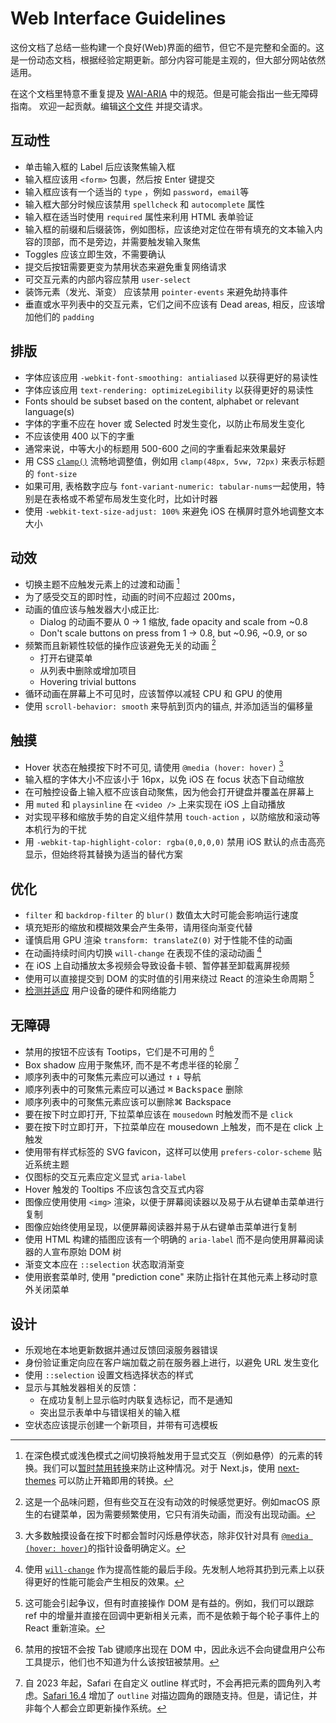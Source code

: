 # Web Interface Guidelines

这份文档了总结一些构建一个良好(Web)界面的细节，但它不是完整和全面的。这是一份动态文档，根据经验定期更新。部分内容可能是主观的，但大部分网站依然适用。

在这个文档里特意不重复提及 [WAI-ARIA](https://www.w3.org/TR/wai-aria-1.1/) 中的规范。但是可能会指出一些无障碍指南。 欢迎一起贡献。编辑[这个文件](https://github.com/raunofreiberg/interfaces/blob/main/README.md) 并提交请求。

## 互动性

- 单击输入框的 Label 后应该聚焦输入框
- 输入框应该用 `<form>` 包裹，然后按 Enter 键提交
- 输入框应该有一个适当的 `type` ，例如 `password`，`email`等
- 输入框大部分时候应该禁用 `spellcheck` 和 `autocomplete` 属性
- 输入框在适当时使用 `required` 属性来利用 HTML 表单验证
- 输入框的前缀和后缀装饰，例如图标，应该绝对定位在带有填充的文本输入内容的顶部，而不是旁边，并需要触发输入聚焦
- Toggles 应该立即生效，不需要确认
- 提交后按钮需要更变为禁用状态来避免重复网络请求
- 可交互元素的内部内容应禁用 `user-select` 
- 装饰元素（发光、渐变） 应该禁用 `pointer-events` 来避免劫持事件
- 垂直或水平列表中的交互元素，它们之间不应该有 Dead areas, 相反，应该增加他们的 `padding`

## 排版

- 字体应该应用 `-webkit-font-smoothing: antialiased` 以获得更好的易读性
- 字体应该应用 `text-rendering: optimizeLegibility` 以获得更好的易读性
- Fonts should be subset based on the content, alphabet or relevant language(s)
- 字体的字重不应在 hover 或 Selected 时发生变化，以防止布局发生变化
- 不应该使用 400 以下的字重
- 通常来说，中等大小的标题用 500-600 之间的字重看起来效果最好
- 用 CSS [`clamp()`](https://developer.mozilla.org/en-US/docs/Web/CSS/clamp) 流畅地调整值，例如用 `clamp(48px, 5vw, 72px)` 来表示标题的 `font-size` 
- 如果可用, 表格数字应与 `font-variant-numeric: tabular-nums`一起使用，特别是在表格或不希望布局发生变化时，比如计时器
- 使用 `-webkit-text-size-adjust: 100%` 来避免 iOS 在横屏时意外地调整文本大小


## 动效

- 切换主题不应触发元素上的过渡和动画 [^1]
- 为了感受交互的即时性，动画的时间不应超过 200ms，
- 动画的值应该与触发器大小成正比:
  -  Dialog 的动画不要从 0 → 1 缩放, fade opacity and scale from ~0.8
  - Don't scale buttons on press from 1 → 0.8, but ~0.96, ~0.9, or so
- 频繁而且新颖性较低的操作应该避免无关的动画 [^2]
  - 打开右键菜单
  - 从列表中删除或增加项目
  - Hovering trivial buttons
- 循环动画在屏幕上不可见时，应该暂停以减轻 CPU 和 GPU 的使用
- 使用 `scroll-behavior: smooth` 来导航到页内的锚点, 并添加适当的偏移量

## 触摸

- Hover 状态在触摸按下时不可见, 请使用 `@media (hover: hover)` [^3]
- 输入框的字体大小不应该小于 16px，以免 iOS 在 focus 状态下自动缩放
- 在可触控设备上输入框不应该自动聚焦，因为他会打开键盘并覆盖在屏幕上
- 用 `muted` 和 `playsinline` 在 `<video />` 上来实现在 iOS 上自动播放
- 对实现平移和缩放手势的自定义组件禁用 `touch-action` ，以防缩放和滚动等本机行为的干扰
- 用 `-webkit-tap-highlight-color: rgba(0,0,0,0)` 禁用 iOS 默认的点击高亮显示，但始终将其替换为适当的替代方案

## 优化

- `filter` 和 `backdrop-filter` 的 `blur()` 数值太大时可能会影响运行速度
- 填充矩形的缩放和模糊效果会产生条带，请用径向渐变代替
- 谨慎启用 GPU 渲染 `transform: translateZ(0)` 对于性能不佳的动画
- 在动画持续时间内切换 `will-change` 在表现不佳的滚动动画 [^4]
- 在 iOS 上自动播放太多视频会导致设备卡顿、暂停甚至卸载离屏视频
- 使用可以直接提交到 DOM 的实时值的引用来绕过 React 的渲染生命周期 [^5]
- [检测并适应](https://github.com/GoogleChromeLabs/react-adaptive-hooks) 用户设备的硬件和网络能力

## 无障碍

- 禁用的按钮不应该有 Tootips，它们是不可用的 [^6]
- Box shadow 应用于聚焦环, 而不是不考虑半径的轮廓 [^7]
- 顺序列表中的可聚焦元素应可以通过 <kbd>↑</kbd> <kbd>↓</kbd> 导航
- 顺序列表中的可聚焦元素应可以通过 <kbd>⌘</kbd> <kbd>Backspace</kbd> 删除
- 顺序列表中的可聚焦元素应该可以删除⌘ Backspace
- 要在按下时立即打开, 下拉菜单应该在 `mousedown` 时触发而不是 `click`
- 要在按下时立即打开，下拉菜单应在 mousedown 上触发，而不是在 click 上触发
- 使用带有样式标签的 SVG favicon，这样可以使用 `prefers-color-scheme` 贴近系统主题
- 仅图标的交互元素应定义显式 `aria-label`
- Hover 触发的 Tooltips 不应该包含交互式内容
- 图像应使用使用 `<img>` 渲染，以便于屏幕阅读器以及易于从右键单击菜单进行复制
- 图像应始终使用呈现，以便屏幕阅读器并易于从右键单击菜单进行复制
- 使用 HTML 构建的插图应该有一个明确的 `aria-label` 而不是向使用屏幕阅读器的人宣布原始 DOM 树
- 渐变文本应在 `::selection` 状态取消渐变
- 使用嵌套菜单时, 使用 "prediction cone" 来防止指针在其他元素上移动时意外关闭菜单

## 设计

- 乐观地在本地更新数据并通过反馈回滚服务器错误
- 身份验证重定向应在客户端加载之前在服务器上进行，以避免 URL 发生变化
- 使用 `::selection` 设置文档选择状态的样式
- 显示与其触发器相关的反馈：
  - 在成功复制上显示临时内联复选标记，而不是通知
  - 突出显示表单中与错误相关的输入框
- 空状态应该提示创建一个新项目，并带有可选模板

[^1]: 在深色模式或浅色模式之间切换将触发用于显式交互（例如悬停）的元素的转换。我们可以[暂时禁用转换](https://paco.me/writing/disable-theme-transitions)来防止这种情况。对于 Next.js，使用 [next-themes](https://github.com/pacocoursey/next-themes) 可以防止开箱即用的转换。
[^2]: 这是一个品味问题，但有些交互在没有动效的时候感觉更好。例如macOS 原生的右键菜单，因为需要频繁使用，它只有消失动画，而没有出现动画。
[^3]: 大多数触摸设备在按下时都会暂时闪烁悬停状态，除非仅针对具有 [`@media (hover: hover)`](https://developer.mozilla.org/en-US/docs/Web/CSS/@media/hover)的指针设备明确定义。
[^4]: 使用 [`will-change`](https://developer.mozilla.org/en-US/docs/Web/CSS/will-change) 作为提高性能的最后手段。先发制人地将其扔到元素上以获得更好的性能可能会产生相反的效果。
[^5]: 这可能会引起争议，但有时直接操作 DOM 是有益的。例如，我们可以跟踪 ref 中的增量并直接在回调中更新相关元素，而不是依赖于每个轮子事件上的 React 重新渲染。
[^6]: 禁用的按钮不会按 Tab 键顺序出现在 DOM 中，因此永远不会向键盘用户公布工具提示，他们也不知道为什么该按钮被禁用。
[^7]: 自 2023 年起，Safari 在自定义 outline 样式时，不会再把元素的圆角列入考虑。[Safari 16.4](https://developer.apple.com/documentation/safari-release-notes/safari-16_4-release-notes) 增加了 `outline` 对描边圆角的跟随支持。但是，请记住，并非每个人都会立即更新操作系统。

